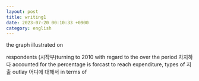 ```yaml
---
layout: post
title: writing1 
date: 2023-07-20 00:10:33 +0900
category: english
---
```

the graph illustrated on 

respondents
(시작부)turning to 2010
with regard to the
over the period
차지하다 accounted for
the percentage is forcast to reach
expenditure, types of
지출 outlay
어디에 대해서 in terms of